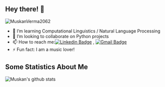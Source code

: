 ## Hey there! 👋
<p align="left"> <img src="https://komarev.com/ghpvc/?username=MuskanVerma2062" alt="MuskanVerma2062"/> </p>

- 🌱 I’m learning Computational Linguistics / Natural Language Processing
- 👯 I’m looking to collaborate on Python projects 
- 📫 How to reach me:[![Linkedin Badge](https://img.shields.io/badge/-LinkedIn-blue?style=flat-square&logo=Linkedin&logoColor=white&link=)](https://www.linkedin.com/in/muskan-verma-58b9691a0) 
, [![Gmail Badge](https://img.shields.io/badge/-Gmail-c14438?style=flat-square&logo=Gmail&logoColor=white&link=mailto:muskanverma2062@gmail.com)](mailto:muskanverma2062@gmail.com)
- ⚡ Fun fact: I am a music lover!

## Some Statistics About Me
![Muskan's github stats](https://github-readme-stats.vercel.app/api?username=MuskanVerma2062&include_all_commits=true&count_private=true&show_owner=true&show_icons=true&theme=merko)<br>
